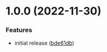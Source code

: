 # 1.0.0 (2022-11-30)


### Features

* initial release ([bde61db](https://github.com/dre0dru/DependencyManagement/commit/bde61db92919420322c5b663088d8459e526e3fb))
